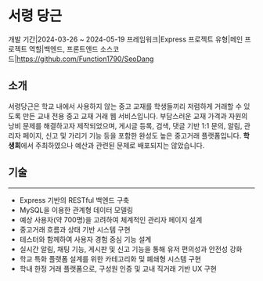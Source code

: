 # 서령 당근
<desc>개발 기간|2024-03-26 ~ 2024-05-19</desc>
<desc>프레임워크|Express</desc>
<desc>프로젝트 유형|메인 프로젝트</desc>
<desc>역할|백엔드, 프론트엔드</desc>
<desc>소스코드|<a>https://github.com/Function1790/SeoDang</a></desc>
## 소개
서령당근은 학교 내에서 사용하지 않는 중고 교재를 학생들끼리 저렴하게 거래할 수 있도록 만든 교내 전용 중고 교재 거래 웹 서비스입니다. 부담스러운 교재 가격과 자원의 낭비 문제를 해결하고자 제작되었으며, 게시글 등록, 검색, 댓글 기반 1:1 문의, 알림, 관리자 페이지, 신고 및 가리기 기능 등을 포함한 완성도 높은 중고거래 플랫폼입니다. **학생회**에서 주최하였으나 예산과 관련된 문제로 배포되지는 않았습니다.

## 기술
---
- Express 기반의 RESTful 백엔드 구축
- MySQL을 이용한 관계형 데이터 모델링
- 예상 사용자(약 700명)을 고려하여 체계적인 관리자 페이지 설계
- 중고거래 흐름과 상태 기반 시스템 구현
- 테스터와 함께하여 사용자 경험 중심 기능 설계
- 실시간 알림, 채팅 기능, 게시판 및 신고 기능을 통해 유저 편의성과 안전성 강화
- 학교 특화 플랫폼 설계를 위한 카테고리화 및 폐쇄형 시스템 구현
- 학내 한정 거래 플랫폼으로, 구성원 인증 및 교내 직거래 기반 UX 구현